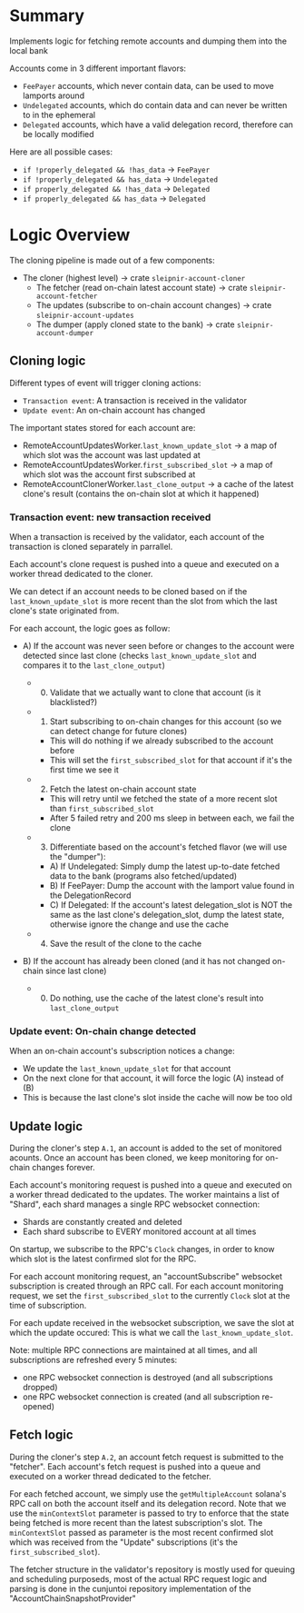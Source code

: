 
# Summary

Implements logic for fetching remote accounts and dumping them into the local bank

Accounts come in 3 different important flavors:
- `FeePayer` accounts, which never contain data, can be used to move lamports around
- `Undelegated` accounts, which do contain data and can never be written to in the ephemeral
- `Delegated` accounts, which have a valid delegation record, therefore can be locally modified

Here are all possible cases:
- `if !properly_delegated && !has_data` -> `FeePayer`
- `if !properly_delegated && has_data` -> `Undelegated`
- `if properly_delegated && !has_data` -> `Delegated`
- `if properly_delegated && has_data` -> `Delegated`

# Logic Overview

The cloning pipeline is made out of a few components:
- The cloner (highest level) -> crate `sleipnir-account-cloner`
  - The fetcher (read on-chain latest account state) -> crate `sleipnir-account-fetcher`
  - The updates (subscribe to on-chain account changes) -> crate `sleipnir-account-updates`
  - The dumper (apply cloned state to the bank) -> crate `sleipnir-account-dumper`

## Cloning logic

Different types of event will trigger cloning actions:
- `Transaction event`: A transaction is received in the validator
- `Update event`: An on-chain account has changed

The important states stored for each account are:
- RemoteAccountUpdatesWorker.`last_known_update_slot` -> a map of which slot was the account was last updated at
- RemoteAccountUpdatesWorker.`first_subscribed_slot` -> a map of which slot was the account first subscribed at
- RemoteAccountClonerWorker.`last_clone_output` -> a cache of the latest clone's result (contains the on-chain slot at which it happened)

### Transaction event: new transaction received

When a transaction is received by the validator, each account of the transaction is cloned separately in parrallel.

Each account's clone request is pushed into a queue and executed on a worker thread dedicated to the cloner.

We can detect if an account needs to be cloned based on if the `last_known_update_slot` is more recent than the slot from which the last clone's state originated from.

For each account, the logic goes as follow:

- A) If the account was never seen before or changes to the account were detected since last clone (checks `last_known_update_slot` and compares it to the `last_clone_output`)
  - 0) Validate that we actually want to clone that account (is it blacklisted?)
  - 1) Start subscribing to on-chain changes for this account (so we can detect change for future clones)
    - This will do nothing if we already subscribed to the account before
    - This will set the `first_subscribed_slot` for that account if it's the first time we see it
  - 2) Fetch the latest on-chain account state
    - This will retry until we fetched the state of a more recent slot than `first_subscribed_slot`
    - After 5 failed retry and 200 ms sleep in between each, we fail the clone
  - 3) Differentiate based on the account's fetched flavor (we will use the "dumper"):
    - A) If Undelegated: Simply dump the latest up-to-date fetched data to the bank (programs also fetched/updated)
    - B) If FeePayer: Dump the account with the lamport value found in the DelegationRecord
    - C) If Delegated: If the account's latest delegation_slot is NOT the same as the last clone's delegation_slot, dump the latest state, otherwise ignore the change and use the cache
  - 4) Save the result of the clone to the cache

- B) If the account has already been cloned (and it has not changed on-chain since last clone)
  - 0) Do nothing, use the cache of the latest clone's result into `last_clone_output`

### Update event: On-chain change detected

When an on-chain account's subscription notices a change:

- We update the `last_known_update_slot` for that account
- On the next clone for that account, it will force the logic (A) instead of (B)
- This is because the last clone's slot inside the cache will now be too old

## Update logic

During the cloner's step `A.1`, an account is added to the set of monitored acounts.
Once an account has been cloned, we keep monitoring for on-chain changes forever.

Each account's monitoring request is pushed into a queue and executed on a worker thread dedicated to the updates.
The worker maintains a list of "Shard", each shard manages a single RPC websocket connection:
- Shards are constantly created and deleted
- Each shard subscribe to EVERY monitored account at all times

On startup, we subscribe to the RPC's `Clock` changes, in order to know which slot is the latest confirmed slot for the RPC.

For each account monitoring request, an "accountSubscribe" websocket subscription is created through an RPC call.
For each account monitoring request, we set the `first_subscribed_slot` to the currently `Clock` slot at the time of subscription.

For each update received in the websocket subscription, we save the slot at which the update occured: This is what we call the `last_known_update_slot`.

Note: multiple RPC connections are maintained at all times, and all subscriptions are refreshed every 5 minutes:
- one RPC websocket connection is destroyed (and all subscriptions dropped)
- one RPC websocket connection is created (and all subscription re-opened)

## Fetch logic

During the cloner's step `A.2`, an account fetch request is submitted to the "fetcher".
Each account's fetch request is pushed into a queue and executed on a worker thread dedicated to the fetcher.

For each fetched account, we simply use the `getMultipleAccount` solana's RPC call on both the account itself and its delegation record.
Note that we use the `minContextSlot` parameter is passed to try to enforce that the state being fetched is more recent than the latest subscription's slot.
The `minContextSlot` passed as parameter is the most recent confirmed slot which was received from the "Update" subscriptions (it's the `first_subscribed_slot`).

The fetcher structure in the validator's repository is mostly used for queuing and scheduling purposeds, most of the actual RPC request logic and parsing is done in the cunjuntoi repository implementation of the "AccountChainSnapshotProvider"
